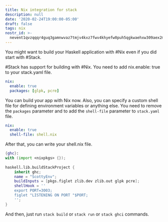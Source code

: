 ```yaml
---
title: Nix integration for stack
description: null
date: '2020-02-24T19:00:00-05:00'
draft: false
tags: nix
nostr_id: >-
  nevent1qvzqqqr4guq3gamnwvaz7tmjv4kxz7fwv4khyefw0puh5qgkwaehxw309aex2mrp0yhxummnw3ezucnpdejqqg8ldxglep28mee4lgdvz9mzlx00kwmfw3mp50fzt2d3k3qxqn8g35ga296s
---
```



You might want to build your Haskell application with #Nix even if you did start with #Stack.

#Stack has support for building with #Nix. You need to add nix.enable: true to your stack.yaml file.
<!--more-->
```yaml
nix:
  enable: true
  packages: [glpk, pcre]
```

You can build your app with Nix now. Also, you can specify a custom shell file for defining environment variables or anything else. You need to remove the `packages` parameter and to add the `shell-file` parameter to `stack.yaml` file.

```yaml
nix:
  enable: true
  shell-file: shell.nix 
```

After that, you can write your shell.nix file. 

```nix
{ghc}:
with (import <nixpkgs> {});
 
haskell.lib.buildStackProject {
    inherit ghc;
    name = "ScottyEnv";
    buildInputs = [pkgs.figlet zlib.dev zlib.out glpk pcre];
    shellHook = ''
    export PORT=3003;
    figlet "LISTENING ON PORT "$PORT;
    '';
}
```

And then, just run `stack build` or `stack run` or `stack ghci` commands.


